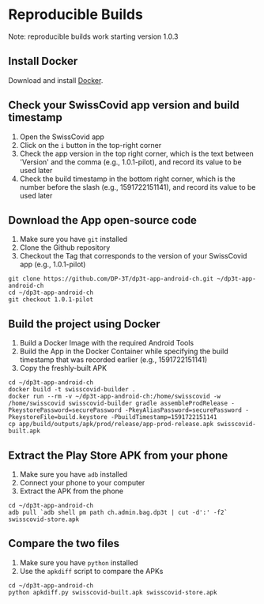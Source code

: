 
# Reproducible Builds

Note: reproducible builds work starting version 1.0.3

## Install Docker

Download and install [Docker](https://www.docker.com/).

## Check your SwissCovid app version and build timestamp

1. Open the SwissCovid app
2. Click on the `i` button in the top-right corner
3. Check the app version in the top right corner, which is the text between 'Version' and the comma (e.g., 1.0.1-pilot), and record its value to be used later
4. Check the build timestamp in the bottom right corner, which is the number before the slash (e.g., 1591722151141), and record its value to be used later

## Download the App open-source code

1. Make sure you have `git` installed
2. Clone the Github repository
3. Checkout the Tag that corresponds to the version of your SwissCovid app (e.g., 1.0.1-pilot)

```shell
git clone https://github.com/DP-3T/dp3t-app-android-ch.git ~/dp3t-app-android-ch
cd ~/dp3t-app-android-ch
git checkout 1.0.1-pilot
```

## Build the project using Docker

1. Build a Docker Image with the required Android Tools
2. Build the App in the Docker Container while specifying the build timestamp that was recorded earlier (e.g., 1591722151141)
3. Copy the freshly-built APK

```shell
cd ~/dp3t-app-android-ch
docker build -t swisscovid-builder .
docker run --rm -v ~/dp3t-app-android-ch:/home/swisscovid -w /home/swisscovid swisscovid-builder gradle assembleProdRelease -PkeystorePassword=securePassword -PkeyAliasPassword=securePassword -PkeystoreFile=build.keystore -PbuildTimestamp=1591722151141
cp app/build/outputs/apk/prod/release/app-prod-release.apk swisscovid-built.apk
```

## Extract the Play Store APK from your phone

1. Make sure you have `adb` installed
2. Connect your phone to your computer
3. Extract the APK from the phone

```shell
cd ~/dp3t-app-android-ch
adb pull `adb shell pm path ch.admin.bag.dp3t | cut -d':' -f2` swisscovid-store.apk
```

## Compare the two files

1. Make sure you have `python` installed
2. Use the `apkdiff` script to compare the APKs

```shell
cd ~/dp3t-app-android-ch
python apkdiff.py swisscovid-built.apk swisscovid-store.apk
```
